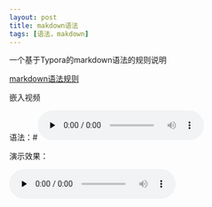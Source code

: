 ```yaml
---
layout: post
title: makdown语法
tags: [语法，makdown]
---
```




一个基于Typora的markdown语法的规则说明



[markdown语法规则](<https://www.jianshu.com/p/a6a6a22e9393>)

嵌入视频

语法：#<audio id="audio" controls="" preload="none">
<source id="mp3" src="http://oht4nlntk.bkt.clouddn.com/Music_iP%E8%B5%B5%E9%9C%B2%20-%20%E7%A6%BB%E6%AD%8C%20%28Live%29.mp3">
</audio>

演示效果：

<audio id="audio" controls="" preload="none">
<source id="mp3" src="http://oht4nlntk.bkt.clouddn.com/Music_iP%E8%B5%B5%E9%9C%B2%20-%20%E7%A6%BB%E6%AD%8C%20%28Live%29.mp3">
</audio>

